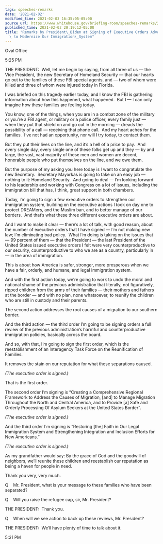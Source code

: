 ```yaml
---
tags: speeches-remarks
date: '2021-02-02'
modified_time: 2021-02-03 16:35:05-05:00
source_url: https://www.whitehouse.gov/briefing-room/speeches-remarks/2021/02/02/remarks-by-president-biden-at-signing-of-executive-orders-advancing-his-priority-to-modernize-our-immigration-system/
published_time: 2021-02-02 20:19:12-05:00
title: "Remarks by President\_Biden at Signing of Executive Orders Advancing His Priority\
  \ to Modernize Our Immigration\_System"
---
```

 
Oval Office

5:25 PM

THE PRESIDENT:  Well, let me begin by saying, from all three of us — the
Vice President, the new Secretary of Homeland Security — that our hearts
go out to the families of these FBI special agents, and — two of whom
were killed and three of whom were injured today in Florida. 

I was briefed on this tragedy earlier today, and I know the FBI is
gathering information about how this happened, what happened.  But I — I
can only imagine how these families are feeling today. 

You know, one of the things, when you are in a combat zone of the
military or you’re a FBI agent, or military or a police officer, every
family just — when they put that shield on and go out in the morning —
dreads the possibility of a call — receiving that phone call.  And my
heart aches for the families.  I’ve not had an opportunity, nor will I
try today, to contact them. 

But they put their lives on the line, and it’s a hell of a price to
pay.  And every single day, every single one of these folks get up and
they — by and large, the vast, vast majority of these men and women are
decent, honorable people who put themselves on the line, and we owe
them. 

But the purpose of my asking you here today is I want to congratulate
the new Secretary.  Secretary Mayorkas is going to take on an easy job —
nothing to it: Homeland Security.  And going to deal — I’m looking
forward to his leadership and working with Congress on a lot of issues,
including the immigration bill that has, I think, great support in both
chambers.

Today, I’m going to sign a few executive orders to strengthen our
immigration system, building on the executive actions I took on day one
to protect DREAMers, and the Muslim ban, and to better manage of our
borders.  And that’s what these three different executive orders are
about. 

And I want to make it clear — there’s a lot of talk, with good reason,
about the number of executive orders that I have signed — I’m not making
new law; I’m eliminating bad policy.  What I’m doing is taking on the
issues that — 99 percent of them — that the President — the last
President of the United States issued executive orders I felt were very
counterproductive to our security, counterproductive to who we are as a
country, particularly in — in the area of immigration.

This is about how America is safer, stronger, more prosperous when we
have a fair, orderly, and humane, and legal immigration system. 

And with the first action today, we’re going to work to undo the moral
and national shame of the previous administration that literally, not
figuratively, ripped children from the arms of their families — their
mothers and fathers at the border — and with no plan, none whatsoever,
to reunify the children who are still in custody and their parents.

The second action addresses the root causes of a migration to our
southern border. 

And the third action — the third order I’m going to be signing orders a
full review of the previous administration’s harmful and
counterproductive immigration policies, basically across the board.

And so, with that, I’m going to sign the first order, which is the
reestablishment of an Interagency Task Force on the Reunification of
Families.

It removes the stain on our reputation for what these separations
caused. 

*(The executive order is signed.)*

That is the first order. 

The second order I’m signing is “Creating a Comprehensive Regional
Framework to Address the Causes of Migration, \[and\] to Manage
Migration Throughout the North and Central America, and to Provide \[a\]
Safe and Orderly Processing Of Asylum Seekers at the United States
Border”.

*(The executive order is signed.)*

And the third order I’m signing is “Restoring \[the\] Faith in Our Legal
Immigration System and Strengthening Integration and Inclusion Efforts
for New Americans.”

*(The executive order is signed.)*

As my grandfather would say: By the grace of God and the goodwill of
neighbors, we’ll reunite these children and reestablish our reputation
as being a haven for people in need. 

Thank you very, very much. 

Q    Mr. President, what is your message to these families who have been
separated?

Q    Will you raise the refugee cap, sir, Mr. President?

THE PRESIDENT:  Thank you.

Q    When will we see action to back up these reviews, Mr. President?

THE PRESIDENT:  We’ll have plenty of time to talk about it.

5:31 PM
